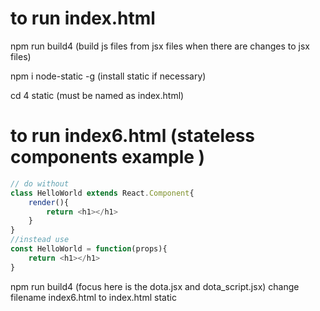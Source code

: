 # to run index.html
npm run build4 (build js files from jsx files when there are changes to jsx files)  

npm i node-static -g (install static if necessary)  

cd 4
static (must be named as index.html)  

# to run index6.html (stateless components example )

```javascript
// do without
class HelloWorld extends React.Component{
    render(){
        return <h1></h1>
    }
}
//instead use
const HelloWorld = function(props){
    return <h1></h1>
}
```

npm run build4 (focus here is the dota.jsx and dota_script.jsx)
change filename index6.html to index.html
static
